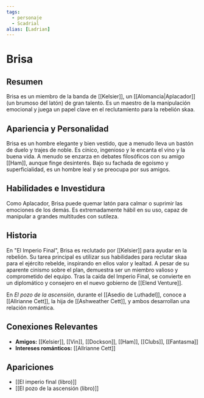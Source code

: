 ```yaml
---
tags:
  - personaje
  - Scadrial
alias: [Ladrian]
---
```


# Brisa

## Resumen
Brisa es un miembro de la banda de [[Kelsier]], un [[Alomancia|Aplacador]] (un brumoso del latón) de gran talento. Es un maestro de la manipulación emocional y juega un papel clave en el reclutamiento para la rebelión skaa.

## Apariencia y Personalidad
Brisa es un hombre elegante y bien vestido, que a menudo lleva un bastón de duelo y trajes de noble. Es cínico, ingenioso y le encanta el vino y la buena vida. A menudo se enzarza en debates filosóficos con su amigo [[Ham]], aunque finge desinterés. Bajo su fachada de egoísmo y superficialidad, es un hombre leal y se preocupa por sus amigos.

## Habilidades e Investidura
Como Aplacador, Brisa puede quemar latón para calmar o suprimir las emociones de los demás. Es extremadamente hábil en su uso, capaz de manipular a grandes multitudes con sutileza.

## Historia
En "El Imperio Final", Brisa es reclutado por [[Kelsier]] para ayudar en la rebelión. Su tarea principal es utilizar sus habilidades para reclutar skaa para el ejército rebelde, inspirando en ellos valor y lealtad. A pesar de su aparente cinismo sobre el plan, demuestra ser un miembro valioso y comprometido del equipo. Tras la caída del Imperio Final, se convierte en un diplomático y consejero en el nuevo gobierno de [[Elend Venture]].

En *El pozo de la ascensión*, durante el [[Asedio de Luthadel]], conoce a [[Allrianne Cett]], la hija de [[Ashweather Cett]], y ambos desarrollan una relación romántica.

## Conexiones Relevantes
* **Amigos:** [[Kelsier]], [[Vin]], [[Dockson]], [[Ham]], [[Clubs]], [[Fantasma]]
* **Intereses románticos:** [[Allrianne Cett]]

## Apariciones
* [[El imperio final (libro)]]
* [[El pozo de la ascensión (libro)]]

